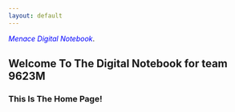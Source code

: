 ```yaml
---
layout: default
---
```


<span style="color:blue">*Menace Digital Notebook*</span>.

## Welcome To The Digital Notebook for team 9623M
### This Is The Home Page!
